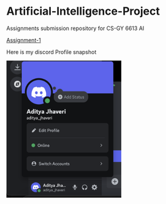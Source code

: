 # Artificial-Intelligence-Project
Assignments submission repository for CS-GY 6613 AI

[Assignment-1](https://github.com/swooshie/Artificial-Intelligence-Project/tree/main/Assignment-1)

Here is my discord Profile snapshot

<img src="DiscordProfile.png" width="300" />